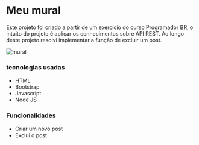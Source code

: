 # Meu mural
<p> Este projeto foi criado a partir de um exercício do curso Programador BR, o intuito do projeto é aplicar os conhecimentos sobre API REST.
Ao longo deste projeto resolvi implementar a função de excluir um post.
</p>

![mural](https://user-images.githubusercontent.com/50461707/165664807-5a915aec-d75e-4cb9-834a-aae91b5f4a77.PNG)

<h3> tecnologias usadas </h3>

<ul>
	<li> HTML </li>
	<li> Bootstrap </li>
	<li> Javascript </li>
	<li> Node JS </li>
</ul>

<h3> Funcionalidades </h3>

<ul>
	<li> Criar um novo post </li>
	<li> Exclui o post </li>
</ul>
